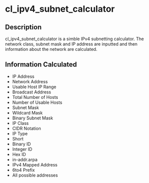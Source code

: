 # cl_ipv4_subnet_calculator
## Description
cl_ipv4_subnet_calculator is a simble IPv4 subnetting calculator. The network class, subnet mask and IP address are inputted and then information about the network are calculated.

## Information Calculated
- IP Address
- Network Address
- Usable Host IP Range
- Broadcast Address
- Total Number of Hosts
- Number of Usable Hosts
- Subnet Mask
- Wildcard Mask
- Binary Subnet Mask
- IP Class
- CIDR Notation
- IP Type
- Short
- Binary ID
- Integer ID
- Hex ID
- in-addr.arpa
- IPv4 Mapped Address
- 6to4 Prefix
- All possible addresses
